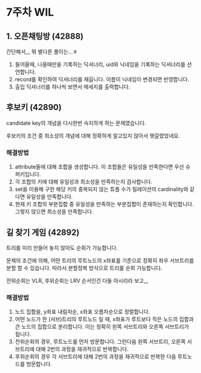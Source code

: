 # 7주차 WIL


## 1. 오픈채팅방 (42888)

간단해서,,, 뭐 별다른 풀이는...ㅎ

1. 들어올때, 나올때만을 기록하는 딕셔너리, uid와 닉네임을 기록하는 딕셔너리를 선언합니다.
2. record를 확인하여 딕셔너리를 채웁니다. 이름이 닉네임이 변경되면 반영합니다.
3. 출입 딕셔너리를 하나씩 보면서 메세지를 출력합니다.


## 후보키 (42890)
candidate key의 개념을 다시한번 슥지하게 하는 문제였습니다.

후보키의 조건 중 최소성의 개념에 대해 정확하게 알고있지 않아서 헷갈렸었네요.

### 해결방법
1. attribute들에 대해 조합을 생성합니다. 이 조합들은 유일성을 만족한다면 우선 슈퍼키입니다.
2. 각 조합의 키에 대해 유일성과 최소성을 만족하는지 검사합니다. 
3. set을 이용해 구한 해당 키의 중복되지 않는 튜플 수가 릴레이션의 cardinality와 같다면 유일성을 만족합니다.
4. 현재 키 조합의 부분집합 중 유일성을 만족하는 부분집합이 존재하는지 확인합니다. 그렇지 않으면 최소성을 만족합니다.

## 길 찾기 게임 (42892)
트리를 미리 만들어 놓지 않아도 순회가 가능합니다.

문제의 조건에 의해, 어떤 트리의 루트노드의 x좌표를 기준으로 정확히 좌우 서브트리를 분할 할 수 있습니다.
따라서 분할정복 방식으로 트리를 순회 가능합니다.

전위순회는 VLR, 후위순회는 LRV 순서인건 다들 아시리라 보고,,,

### 해결방법
1. 노드 집합을, y좌표 내림차순, x좌표 오름차순으로 정렬합니다.
2. 어떤 노드가 한 (서브)트리의 루트노드 일 때, x좌표가 루트보다 작은 노드의 집합과 큰 노드의 집합으로 분리합니다. 이는 정확히 왼쪽 서브트리와 오른쪽 서브트리가 됩니다.
3. 전위순회의 경우, 루트노드를 먼저 방문합니다. 그런다음 왼쪽 서브트리, 오른쪽 서브트리에 대해 2번의 과정을 재귀적으로 반복합니다.
4. 후위순회의 경우 각 서브트리에 대해 2번의 과정을 재귀적으로 반복한 다음 루트노드를 방문합니다.